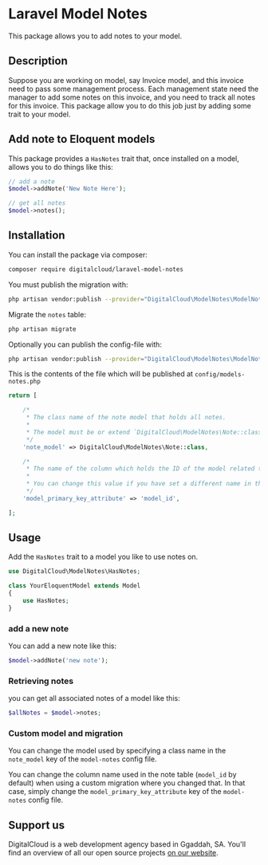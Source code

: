 # Laravel Model Notes
This package allows you to add notes to your model.

## Description
Suppose you are working on model, say Invoice model, and this invoice need to pass some management process. Each management state need the manager to add some notes on this invoice, and you need to track all notes for this invoice.
This package allow you to do this job just by adding some trait to your model.


## Add note to Eloquent models
 
This package provides a `HasNotes` trait that, once installed on a model, allows you to do things like this:

```php
// add a note
$model->addNote('New Note Here');

// get all notes
$model->notes();
```

## Installation

You can install the package via composer:

```bash
composer require digitalcloud/laravel-model-notes
```

You must publish the migration with:
```bash
php artisan vendor:publish --provider="DigitalCloud\ModelNotes\ModelNotesServiceProvider" --tag="migrations"
```

Migrate the `notes` table:

```bash
php artisan migrate
```

Optionally you can publish the config-file with:
```bash
php artisan vendor:publish --provider="DigitalCloud\ModelNotes\ModelNotesServiceProvider" --tag="config"
```

This is the contents of the file which will be published at `config/models-notes.php`

```php
return [

    /*
     * The class name of the note model that holds all notes.
     * 
     * The model must be or extend `DigitalCloud\ModelNotes\Note::class`.
     */
    'note_model' => DigitalCloud\ModelNotes\Note::class,

    /*
     * The name of the column which holds the ID of the model related to the notes.
     *
     * You can change this value if you have set a different name in the migration for the notes table.
     */
    'model_primary_key_attribute' => 'model_id',

];
```

## Usage

Add the `HasNotes` trait to a model you like to use notes on.

```php
use DigitalCloud\ModelNotes\HasNotes;

class YourEloquentModel extends Model
{
    use HasNotes;
}
```

### add a new note

You can add a new note like this:

```php
$model->addNote('new note');
```

### Retrieving notes

you can get all associated notes of a model like this:

```php
$allNotes = $model->notes;
```

### Custom model and migration

You can change the model used by specifying a class name in the `note_model` key of the `model-notes` config file. 

You can change the column name used in the note table (`model_id` by default) when using a custom migration where you changed 
that. In that case, simply change the `model_primary_key_attribute` key of the `model-notes` config file. 


## Support us

DigitalCloud is a web development agency based in Ggaddah, SA. You'll find an overview of all our open source projects [on our website](https://dce.sa/opensource).

